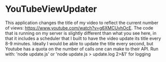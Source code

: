 # YouTubeViewUpdater
This application changes the title of my video to reflect the current number of views: https://www.youtube.com/watch?v=g6XMCUvhOcE.
The code that is running on my server is slightly different than what you see here, in that it includes a scheduler that I built to have the video update its title every 8-9 minutes.
Ideally I would be able to update the title every second, but Youtube has a quota on the number of calls one can make to their API.
Run with: 'node update.js' or 'node update.js > update.log 2>&1' for logging
